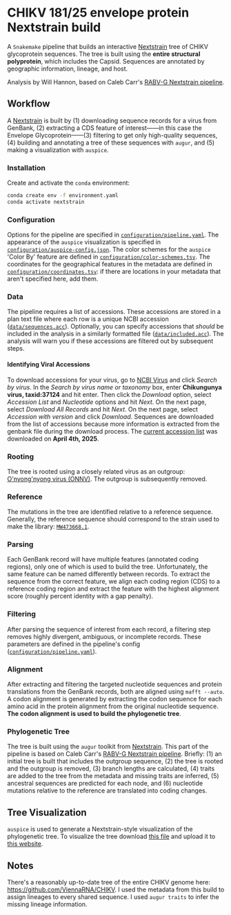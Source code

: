 # CHIKV 181/25 envelope protein Nextstrain build

A `Snakemake` pipeline that builds an interactive [Nextstrain](https://nextstrain.org/) tree of CHIKV glycoprotein sequences. The tree is built using the **entire structural polyprotein**, which includes the Capsid. Sequences are annotated by geographic information, lineage, and host.

Analysis by Will Hannon, based on Caleb Carr's [RABV-G Nextstrain pipeline](https://github.com/dms-vep/RABV_Pasteur_G_DMS/tree/main/non-pipeline_analyses/RABV_nextstrain).

## Workflow

A [Nextstrain](https://nextstrain.org/) is built by (1) downloading sequence records for a virus from GenBank, (2) extracting a CDS feature of interest——in this case the Envelope Glycoprotein——(3) filtering to get only high-quality sequences, (4) building and annotating a tree of these sequences with `augur`, and (5) making a visualization with `auspice`.

### Installation

Create and activate the `conda` environment:

```bash
conda create env -f environment.yaml
conda activate nextstrain
```

### Configuration 

Options for the pipeline are specified in [`configuration/pipeline.yaml`](configuration/pipeline.yaml). The appearance of the `auspice` visualization is specified in [`configuration/auspice-config.json`](configuration/auspice-config.json). The color schemes for the `auspice` 'Color By' feature are defined in [`configuration/color-schemes.tsv`](configuration/color-schemes.tsv). The coordinates for the geographical features in the metadata are defined in [`configuration/coordinates.tsv`](configuration/coordinates.tsv): if there are locations in your metadata that aren't specified here, add them.

### Data

The pipeline requires a list of accessions. These accessions are stored in a plan text file where each row is a unique NCBI accession ([`data/sequences.acc`](data/sequences.acc)). Optionally, you can specify accessions that *should* be included in the analysis in a similarly formatted file ([`data/included.acc`](data/included.acc)). The analysis will warn you if these accessions are filtered out by subsequent steps.

#### Identifying Viral Accessions

To download accessions for your virus, go to [NCBI Virus](https://www.ncbi.nlm.nih.gov/labs/virus/vssi/#/) and click *Search by virus*. In the *Search by virus name or taxonomy* box, enter **Chikungunya virus, taxid:37124** and hit enter. Then click the  *Download* option, select *Accession List* and *Nucleotide* options and hit *Next*. On the next page, select *Download All Records* and hit *Next*. On the next page, select *Accession with version* and click *Download*. Sequences are downloaded from the list of accessions because more information is extracted from the genbank file during the download process. The [current accession list](configuration/sequences.acc) was downloaded on **April 4th, 2025**.

### Rooting

The tree is rooted using a closely related virus as an outgroup: [O'nyong'nyong virus (ONNV)](https://www.ncbi.nlm.nih.gov/nuccore/NC_075006.1). The outgroup is subsequently removed.

### Reference

The mutations in the tree are identified relative to a reference sequence. Generally, the reference sequence should correspond to the strain used to make the library: [`MW473668.1`](https://www.ncbi.nlm.nih.gov/nuccore/MW473668.1).

### Parsing

Each GenBank record will have multiple features (annotated coding regions), only one of which is used to build the tree. Unfortunately, the same feature can be named differently between records. To extract the sequence from the correct feature, we align each coding region (CDS) to a reference coding region and extract the feature with the highest alignment score (roughly percent identity with a gap penalty).

### Filtering

After parsing the sequence of interest from each record, a filtering step removes highly divergent, ambiguous, or incomplete records. These parameters are defined in the pipeline's config ([`configuration/pipeline.yaml`](configuration/pipeline.yaml)).

### Alignment 

After extracting and filtering the targeted nucleotide sequences and protein translations from the GenBank records, both are aligned using `mafft --auto`. A codon alignment is generated by extracting the codon sequence for each amino acid in the protein alignment from the original nucleotide sequence. **The codon alignment is used to build the phylogenetic tree**.

### Phylogenetic Tree

The tree is built using the `augur` toolkit from [Nextstrain](https://nextstrain.org/). This part of the pipeline is based on Caleb Carr's [RABV-G Nextstrain pipeline](https://github.com/dms-vep/RABV_Pasteur_G_DMS/tree/main/non-pipeline_analyses/RABV_nextstrain). Briefly: (1) an initial tree is built that includes the outgroup sequence, (2) the tree is rooted and the outgroup is removed, (3) branch lengths are calculated, (4) traits are added to the tree from the metadata and missing traits are inferred, (5) ancestral sequences are predicted for each node, and (6) nucleotide mutations relative to the reference are translated into coding changes.

## Tree Visualization

`auspice` is used to generate a Nextstrain-style visualization of the phylogenetic tree. To visualize the tree download [this file](auspice/auspice.json) and upload it to [this website](https://auspice.us/).


## Notes

There's a reasonably up-to-date tree of the entire CHIKV genome here: https://github.com/ViennaRNA/CHIKV. I used the metadata from this build to assign lineages to every shared sequence. I used `augur traits` to infer the missing lineage information.